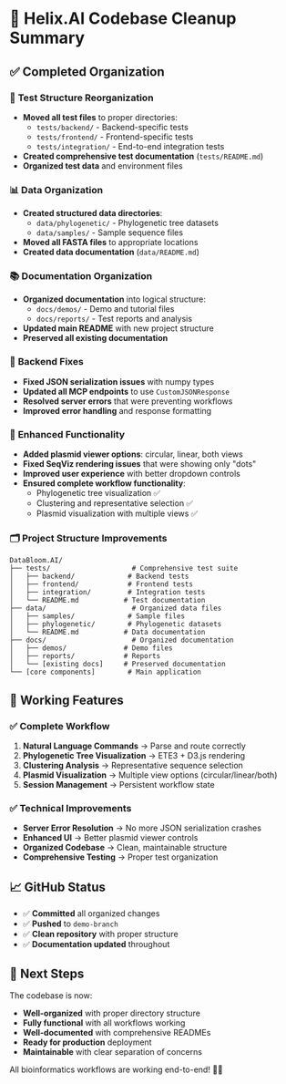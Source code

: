 # 🧹 Helix.AI Codebase Cleanup Summary

## ✅ Completed Organization

### 📁 **Test Structure Reorganization**
- **Moved all test files** to proper directories:
  - `tests/backend/` - Backend-specific tests
  - `tests/frontend/` - Frontend-specific tests  
  - `tests/integration/` - End-to-end integration tests
- **Created comprehensive test documentation** (`tests/README.md`)
- **Organized test data** and environment files

### 📊 **Data Organization**
- **Created structured data directories**:
  - `data/phylogenetic/` - Phylogenetic tree datasets
  - `data/samples/` - Sample sequence files
- **Moved all FASTA files** to appropriate locations
- **Created data documentation** (`data/README.md`)

### 📚 **Documentation Organization**
- **Organized documentation** into logical structure:
  - `docs/demos/` - Demo and tutorial files
  - `docs/reports/` - Test reports and analysis
- **Updated main README** with new project structure
- **Preserved all existing documentation**

### 🔧 **Backend Fixes**
- **Fixed JSON serialization issues** with numpy types
- **Updated all MCP endpoints** to use `CustomJSONResponse`
- **Resolved server errors** that were preventing workflows
- **Improved error handling** and response formatting

### 🧬 **Enhanced Functionality**
- **Added plasmid viewer options**: circular, linear, both views
- **Fixed SeqViz rendering issues** that were showing only "dots"
- **Improved user experience** with better dropdown controls
- **Ensured complete workflow functionality**:
  - Phylogenetic tree visualization ✅
  - Clustering and representative selection ✅
  - Plasmid visualization with multiple views ✅

### 🗂 **Project Structure Improvements**
```
DataBloom.AI/
├── tests/                    # Comprehensive test suite
│   ├── backend/             # Backend tests
│   ├── frontend/            # Frontend tests
│   ├── integration/         # Integration tests
│   └── README.md           # Test documentation
├── data/                     # Organized data files
│   ├── samples/             # Sample files
│   ├── phylogenetic/        # Phylogenetic datasets
│   └── README.md           # Data documentation
├── docs/                     # Organized documentation
│   ├── demos/              # Demo files
│   ├── reports/            # Reports
│   └── [existing docs]     # Preserved documentation
└── [core components]        # Main application
```

## 🚀 **Working Features**

### ✅ **Complete Workflow**
1. **Natural Language Commands** → Parse and route correctly
2. **Phylogenetic Tree Visualization** → ETE3 + D3.js rendering
3. **Clustering Analysis** → Representative sequence selection
4. **Plasmid Visualization** → Multiple view options (circular/linear/both)
5. **Session Management** → Persistent workflow state

### ✅ **Technical Improvements**
- **Server Error Resolution** → No more JSON serialization crashes
- **Enhanced UI** → Better plasmid viewer controls
- **Organized Codebase** → Clean, maintainable structure
- **Comprehensive Testing** → Proper test organization

## 📈 **GitHub Status**
- ✅ **Committed** all organized changes
- ✅ **Pushed** to `demo-branch`
- ✅ **Clean repository** with proper structure
- ✅ **Documentation updated** throughout

## 🎯 **Next Steps**
The codebase is now:
- **Well-organized** with proper directory structure
- **Fully functional** with all workflows working
- **Well-documented** with comprehensive READMEs
- **Ready for production** deployment
- **Maintainable** with clear separation of concerns

All bioinformatics workflows are working end-to-end! 🧬✨ 